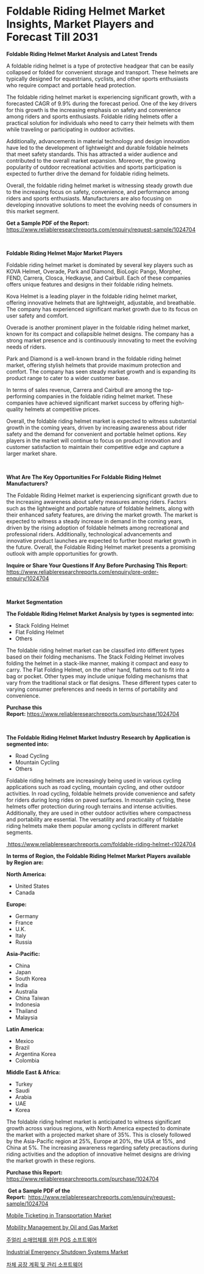 <p><h1>Foldable Riding Helmet Market Insights, Market Players and Forecast Till 2031</h1></p><p><strong>Foldable Riding Helmet Market Analysis and Latest Trends</strong></p>
<p><p>A foldable riding helmet is a type of protective headgear that can be easily collapsed or folded for convenient storage and transport. These helmets are typically designed for equestrians, cyclists, and other sports enthusiasts who require compact and portable head protection.</p><p>The foldable riding helmet market is experiencing significant growth, with a forecasted CAGR of 9.9% during the forecast period. One of the key drivers for this growth is the increasing emphasis on safety and convenience among riders and sports enthusiasts. Foldable riding helmets offer a practical solution for individuals who need to carry their helmets with them while traveling or participating in outdoor activities.</p><p>Additionally, advancements in material technology and design innovation have led to the development of lightweight and durable foldable helmets that meet safety standards. This has attracted a wider audience and contributed to the overall market expansion. Moreover, the growing popularity of outdoor recreational activities and sports participation is expected to further drive the demand for foldable riding helmets.</p><p>Overall, the foldable riding helmet market is witnessing steady growth due to the increasing focus on safety, convenience, and performance among riders and sports enthusiasts. Manufacturers are also focusing on developing innovative solutions to meet the evolving needs of consumers in this market segment.</p></p>
<p><strong>Get a Sample PDF of the Report:&nbsp;</strong> <a href="https://www.reliableresearchreports.com/enquiry/request-sample/1024704">https://www.reliableresearchreports.com/enquiry/request-sample/1024704</a></p>
<p>&nbsp;</p>
<p><strong>Foldable Riding Helmet Major Market Players</strong></p>
<p><p>Foldable riding helmet market is dominated by several key players such as KOVA Helmet, Overade, Park and Diamond, BioLogic Pango, Morpher, FEND, Carrera, Closca, Hedkayse, and Cairbull. Each of these companies offers unique features and designs in their foldable riding helmets.</p><p>Kova Helmet is a leading player in the foldable riding helmet market, offering innovative helmets that are lightweight, adjustable, and breathable. The company has experienced significant market growth due to its focus on user safety and comfort.</p><p>Overade is another prominent player in the foldable riding helmet market, known for its compact and collapsible helmet designs. The company has a strong market presence and is continuously innovating to meet the evolving needs of riders.</p><p>Park and Diamond is a well-known brand in the foldable riding helmet market, offering stylish helmets that provide maximum protection and comfort. The company has seen steady market growth and is expanding its product range to cater to a wider customer base.</p><p>In terms of sales revenue, Carrera and Cairbull are among the top-performing companies in the foldable riding helmet market. These companies have achieved significant market success by offering high-quality helmets at competitive prices.</p><p>Overall, the foldable riding helmet market is expected to witness substantial growth in the coming years, driven by increasing awareness about rider safety and the demand for convenient and portable helmet options. Key players in the market will continue to focus on product innovation and customer satisfaction to maintain their competitive edge and capture a larger market share.</p></p>
<p>&nbsp;</p>
<p><strong>What Are The Key Opportunities For Foldable Riding Helmet Manufacturers?</strong></p>
<p><p>The Foldable Riding Helmet market is experiencing significant growth due to the increasing awareness about safety measures among riders. Factors such as the lightweight and portable nature of foldable helmets, along with their enhanced safety features, are driving the market growth. The market is expected to witness a steady increase in demand in the coming years, driven by the rising adoption of foldable helmets among recreational and professional riders. Additionally, technological advancements and innovative product launches are expected to further boost market growth in the future. Overall, the Foldable Riding Helmet market presents a promising outlook with ample opportunities for growth.</p></p>
<p><strong>Inquire or Share Your Questions If Any Before Purchasing This Report:</strong> <a href="https://www.reliableresearchreports.com/enquiry/pre-order-enquiry/1024704">https://www.reliableresearchreports.com/enquiry/pre-order-enquiry/1024704</a></p>
<p>&nbsp;</p>
<p><strong>Market Segmentation</strong></p>
<p><strong>The Foldable Riding Helmet Market Analysis by types is segmented into:</strong></p>
<p><ul><li>Stack Folding Helmet</li><li>Flat Folding Helmet</li><li>Others</li></ul></p>
<p><p>The foldable riding helmet market can be classified into different types based on their folding mechanisms. The Stack Folding Helmet involves folding the helmet in a stack-like manner, making it compact and easy to carry. The Flat Folding Helmet, on the other hand, flattens out to fit into a bag or pocket. Other types may include unique folding mechanisms that vary from the traditional stack or flat designs. These different types cater to varying consumer preferences and needs in terms of portability and convenience.</p></p>
<p><strong>Purchase this Report:&nbsp;</strong><a href="https://www.reliableresearchreports.com/purchase/1024704">https://www.reliableresearchreports.com/purchase/1024704</a></p>
<p>&nbsp;</p>
<p><strong>The Foldable Riding Helmet Market Industry Research by Application is segmented into:</strong></p>
<p><ul><li>Road Cycling</li><li>Mountain Cycling</li><li>Others</li></ul></p>
<p><p>Foldable riding helmets are increasingly being used in various cycling applications such as road cycling, mountain cycling, and other outdoor activities. In road cycling, foldable helmets provide convenience and safety for riders during long rides on paved surfaces. In mountain cycling, these helmets offer protection during rough terrains and intense activities. Additionally, they are used in other outdoor activities where compactness and portability are essential. The versatility and practicality of foldable riding helmets make them popular among cyclists in different market segments.</p></p>
<p><a href="https://www.reliableresearchreports.com/foldable-riding-helmet-r1024704">&nbsp;https://www.reliableresearchreports.com/foldable-riding-helmet-r1024704</a></p>
<p><strong>In terms of Region, the Foldable Riding Helmet Market Players available by Region are:</strong></p>
<p>
    <p> <strong> North America: </strong>
        <ul>
            <li>United States</li>
            <li>Canada</li>
        </ul>
        </p> 
    <p> <strong> Europe: </strong>
        <ul>
            <li>Germany</li>
            <li>France</li>
            <li>U.K.</li>
            <li>Italy</li>
            <li>Russia</li>
        </ul>
        </p> 
    <p> <strong> Asia-Pacific: </strong>
        <ul>
            <li>China</li>
            <li>Japan</li>
            <li>South Korea</li>
            <li>India</li>
            <li>Australia</li>
            <li>China Taiwan</li>
            <li>Indonesia</li>
            <li>Thailand</li>
            <li>Malaysia</li>
        </ul>
        </p> 
    <p> <strong> Latin America: </strong>
        <ul>
            <li>Mexico</li>
            <li>Brazil</li>
            <li>Argentina Korea</li>
            <li>Colombia</li>
        </ul>
        </p> 
    <p> <strong> Middle East & Africa: </strong>
        <ul>
            <li>Turkey</li>
            <li>Saudi</li>
            <li>Arabia</li>
            <li>UAE</li>
            <li>Korea</li>
        </ul>
    </p>
    </p>
<p><p>The foldable riding helmet market is anticipated to witness significant growth across various regions, with North America expected to dominate the market with a projected market share of 35%. This is closely followed by the Asia-Pacific region at 25%, Europe at 20%, the USA at 15%, and China at 5%. The increasing awareness regarding safety precautions during riding activities and the adoption of innovative helmet designs are driving the market growth in these regions.</p></p>
<p><strong>Purchase this Report: </strong><a href="https://www.reliableresearchreports.com/purchase/1024704">https://www.reliableresearchreports.com/purchase/1024704</a></p>
<p>&nbsp;<strong>Get a Sample PDF of the Report:&nbsp;&nbsp;</strong><a href="https://www.reliableresearchreports.com/enquiry/request-sample/1024704">https://www.reliableresearchreports.com/enquiry/request-sample/1024704</a></p>
<p><strong></strong></p>
<p><p><a href="https://github.com/amayrani15moore/Market-Research-Report-List-1/blob/main/mobile-ticketing-in-transportation-market.md">Mobile Ticketing in Transportation Market</a></p><p><a href="https://github.com/ChiragRp1/Market-Research-Report-List-6/blob/main/mobility-management-by-oil-and-gas-market.md">Mobility Management by Oil and Gas Market</a></p><p><a href="https://github.com/GabrielBlanda5656/Market-Research-Report-List-3/blob/main/105981682603.md">주얼리 소매업체를 위한 POS 소프트웨어</a></p><p><a href="https://github.com/Christopherorp895/Market-Research-Report-List-1/blob/main/industrial-emergency-shutdown-systems-market.md">Industrial Emergency Shutdown Systems Market</a></p><p><a href="https://github.com/rick7624/Market-Research-Report-List-3/blob/main/513328682604.md">차체 공장 계획 및 관리 소프트웨어</a></p></p>
